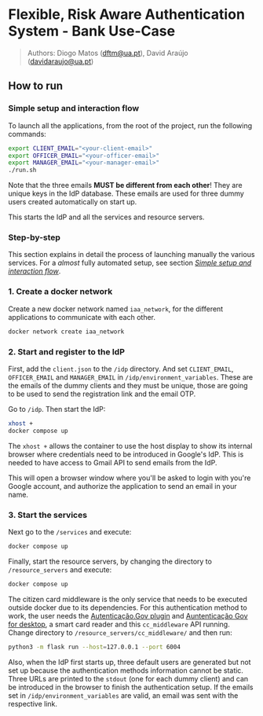 # Flexible, Risk Aware Authentication System - Bank Use-Case
> Authors: Diogo Matos (dftm@ua.pt), David Araújo (davidaraujo@ua.pt)


## How to run

### Simple setup and interaction flow

To launch all the applications, from the root of the project, run the following commands:
```bash
export CLIENT_EMAIL="<your-client-email>"
export OFFICER_EMAIL="<your-officer-email>"
export MANAGER_EMAIL="<your-manager-email>"
./run.sh
```

Note that the three emails **MUST be different from each other**! They are unique keys in the IdP database. These emails are used for three dummy users created automatically on start up.

This starts the IdP and all the services and resource servers.

### Step-by-step
This section explains in detail the process of launching manually the various services. For a _almost_ fully automated setup, see section _[Simple setup and interaction flow](#simple-setup-and-interaction-flow)_.

### 1. Create a docker network

Create a new docker network named `iaa_network`, for the different applications to communicate with each other.
```bash
docker network create iaa_network
```

### 2. Start and register to the IdP

First, add the `client.json` to the `/idp` directory. And set `CLIENT_EMAIL`, `OFFICER_EMAIL` and `MANAGER_EMAIL` in `/idp/environment_variables`. These are the emails of the dummy clients and they must be unique, those are going to be used to send the registration link and the email OTP.

Go to `/idp`. Then start the IdP:
```bash
xhost +
docker compose up
```

The `xhost +` allows the container to use the host display to show its internal browser where credentials need to be introduced in Google's IdP. This is needed to have access to Gmail API to send emails from the IdP.

This will open a browser window where you'll be asked to login with you're Google account, and authorize the application to send an email in your name.

### 3. Start the services

Next go to the `/services` and execute:
```bash
docker compose up
```

Finally, start the resource servers, by changing the directory to `/resource_servers` and execute:
```bash
docker compose up
```

The citizen card middleware is the only service that needs to be executed outside docker due to its dependencies. For this authentication method to work, the user needs the [Autenticação.Gov plugin](https://autenticacao.gov.pt/fa/ajuda/autenticacaogovpt.aspx) and [Auntenticação Gov for desktop](https://www.autenticacao.gov.pt/cc-aplicacao), a smart card reader and this `cc_middleware` API running. Change directory to `/resource_servers/cc_middleware/` and then run:
```bash
python3 -m flask run --host=127.0.0.1 --port 6004
```

Also, when the IdP first starts up, three default users are generated but not set up because the authentication methods information cannot be static. Three URLs are printed to the `stdout` (one for each dummy client) and can be introduced in the browser to finish the authentication setup. If the emails set in `/idp/environment_variables` are valid, an email was sent with the respective link. 
